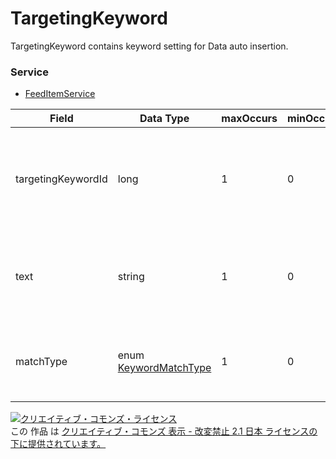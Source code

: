 # TargetingKeyword
TargetingKeyword contains keyword setting for Data auto insertion.
### Service
+ [FeedItemService](../services/FeedItemService.md)

| Field | Data Type | maxOccurs | minOccurs | response | add | set | remove | Description | 
|---|---|---|---|---|---|---|---|---|
| targetingKeywordId| long| 1| 0| yes| Ignore| Optional| Ignore| ID that identify the Targeting keyword (text).<br>To deactive the setting, set "0". |
| text| string| 1| 0| yes| Requirement| Requirement| Ignore| Keyword text.<br>(Maximum of 80 character and/or 10 words) |
| matchType| enum <a href="./KeywordMatchType.md">KeywordMatchType</a>| 1| 0| yes| Requirement| Requirement| Ignore| Match type.<br>Same match type as used for match type for search. |
<a rel="license" href="http://creativecommons.org/licenses/by-nd/2.1/jp/"><img alt="クリエイティブ・コモンズ・ライセンス" style="border-width:0" src="https://i.creativecommons.org/l/by-nd/2.1/jp/88x31.png" /></a><br />この 作品 は <a rel="license" href="http://creativecommons.org/licenses/by-nd/2.1/jp/">クリエイティブ・コモンズ 表示 - 改変禁止 2.1 日本 ライセンスの下に提供されています。</a>
